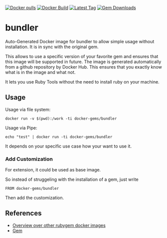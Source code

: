 [![Docker pulls](https://img.shields.io/docker/pulls/rubygem/bundler.svg)](https://hub.docker.com/r/rubygem/bundler/)
[![Docker Build](https://img.shields.io/docker/automated/rubygem/bundler.svg)](https://hub.docker.com/r/rubygem/bundler/)
[![Latest Tag](https://img.shields.io/github/tag/docker-rubygem/bundler.svg)](https://hub.docker.com/r/rubygem/bundler/)
[![Gem Downloads](https://img.shields.io/gem/dt/bundler.svg)](https://rubygems.org/gems/bundler/)
# bundler

Auto-Generated Docker image for bundler to allow simple usage without installation.
It is in sync with the original gem.

This allows to use a specific version of your favorite gem and ensures that this image will be supported in future.
The image is generated automatically from a github repository by Docker Hub.
This ensures that you exactly know what is in the image and what not.

It lets you use Ruby Tools without the need to install ruby on your machine.

## Usage

Usage via file system:

`docker run -v $(pwd):/work -ti docker-gems/bundler`

Usage via Pipe:

`echo "test" | docker run -ti docker-gems/bundler`

It depends on your specific use case how your want to use it.

### Add Customization

For extension, it could be used as base image.

So instead of struggeling with the installation of a gem, just write

`FROM docker-gems/bundler`

Then add the customization.

## References

 - [Overview over other rubygem docker images](https://github.com/thinkbot/docker-rubygem)
 - [Gem](https://rubygems.org/gems/bundler/)
